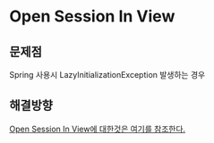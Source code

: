 # Open Session In View

## 문제점

Spring 사용시 LazyInitializationException 발생하는 경우

## 해결방향

[Open Session In View에 대한것은 여기를 참조한다.](https://hyomee.gitbook.io/develop/spring-data/spring-data-jpa/open-session-in-view)
